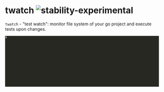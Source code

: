 # twatch ![stability-experimental](https://img.shields.io/badge/stability-experimental-orange.svg)

`twatch` - "test watch": monitor file system of your go project and execute tests upon changes.

![Demo usage](/images/demo.gif?raw=true "Demo usage")